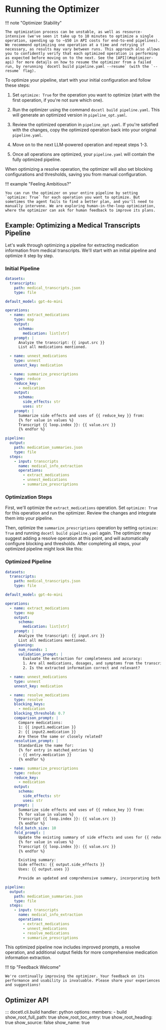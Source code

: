 # Running the Optimizer

!!! note "Optimizer Stability"

    The optimization process can be unstable, as well as resource-intensive (we've seen it take up to 10 minutes to optimize a single operation, spending up to ~$50 in API costs for end-to-end pipelines). We recommend optimizing one operation at a time and retrying if necessary, as results may vary between runs. This approach also allows you to confidently verify that each optimized operation is performing as expected before moving on to the next. See the [API](#optimizer-api) for more details on how to resume the optimizer from a failed run, by rerunning `docetl build pipeline.yaml --resume` (with the `--resume` flag).

To optimize your pipeline, start with your initial configuration and follow these steps:

1. Set `optimize: True` for the operation you want to optimize (start with the first operation, if you're not sure which one).

2. Run the optimizer using the command `docetl build pipeline.yaml`. This will generate an optimized version in `pipeline_opt.yaml`.

3. Review the optimized operation in `pipeline_opt.yaml`. If you're satisfied with the changes, copy the optimized operation back into your original `pipeline.yaml`.

4. Move on to the next LLM-powered operation and repeat steps 1-3.

5. Once all operations are optimized, your `pipeline.yaml` will contain the fully optimized pipeline.

When optimizing a resolve operation, the optimizer will also set blocking configurations and thresholds, saving you from manual configuration.

!!! example "Feeling Ambitious?"

    You can run the optimizer on your entire pipeline by setting `optimize: True` for each operation you want to optimize. But sometimes the agent fails to find a better plan, and you'll need to manually intervene. We are exploring human-in-the-loop optimization, where the optimizer can ask for human feedback to improve its plans.

## Example: Optimizing a Medical Transcripts Pipeline

Let's walk through optimizing a pipeline for extracting medication information from medical transcripts. We'll start with an initial pipeline and optimize it step by step.

### Initial Pipeline

```yaml
datasets:
  transcripts:
    path: medical_transcripts.json
    type: file

default_model: gpt-4o-mini

operations:
  - name: extract_medications
    type: map
    output:
      schema:
        medication: list[str]
    prompt: |
      Analyze the transcript: {{ input.src }}
      List all medications mentioned.

  - name: unnest_medications
    type: unnest
    unnest_key: medication

  - name: summarize_prescriptions
    type: reduce
    reduce_key:
      - medication
    output:
      schema:
        side_effects: str
        uses: str
    prompt: |
      Summarize side effects and uses of {{ reduce_key }} from:
      {% for value in values %}
      Transcript {{ loop.index }}: {{ value.src }}
      {% endfor %}

pipeline:
  output:
    path: medication_summaries.json
    type: file
  steps:
    - input: transcripts
      name: medical_info_extraction
      operations:
        - extract_medications
        - unnest_medications
        - summarize_prescriptions
```

### Optimization Steps

First, we'll optimize the `extract_medications` operation. Set `optimize: True` for this operation and run the optimizer. Review the changes and integrate them into your pipeline.

Then, optimize the `summarize_prescriptions` operation by setting `optimize: True` and running `docetl build pipeline.yaml` again. The optimizer may suggest adding a resolve operation at this point, and will automatically configure blocking and thresholds. After completing all steps, your optimized pipeline might look like this:

### Optimized Pipeline

```yaml
datasets:
  transcripts:
    path: medical_transcripts.json
    type: file

default_model: gpt-4o-mini

operations:
  - name: extract_medications
    type: map
    output:
      schema:
        medication: list[str]
    prompt: |
      Analyze the transcript: {{ input.src }}
      List all medications mentioned.
    gleaning:
      num_rounds: 1
      validation_prompt: |
        Evaluate the extraction for completeness and accuracy:
        1. Are all medications, dosages, and symptoms from the transcript included?
        2. Is the extracted information correct and relevant?

  - name: unnest_medications
    type: unnest
    unnest_key: medication

  - name: resolve_medications
    type: resolve
    blocking_keys:
      - medication
    blocking_threshold: 0.7
    comparison_prompt: |
      Compare medications:
      1: {{ input1.medication }}
      2: {{ input2.medication }}
      Are these the same or closely related?
    resolution_prompt: |
      Standardize the name for:
      {% for entry in matched_entries %}
      - {{ entry.medication }}
      {% endfor %}

  - name: summarize_prescriptions
    type: reduce
    reduce_key:
      - medication
    output:
      schema:
        side_effects: str
        uses: str
    prompt: |
      Summarize side effects and uses of {{ reduce_key }} from:
      {% for value in values %}
      Transcript {{ loop.index }}: {{ value.src }}
      {% endfor %}
    fold_batch_size: 10
    fold_prompt: |
      Update the existing summary of side effects and uses for {{ reduce_key }} based on the following additional transcripts:
      {% for value in values %}
      Transcript {{ loop.index }}: {{ value.src }}
      {% endfor %}

      Existing summary:
      Side effects: {{ output.side_effects }}
      Uses: {{ output.uses }}

      Provide an updated and comprehensive summary, incorporating both the existing information and any new insights from the additional transcripts.

pipeline:
  output:
    path: medication_summaries.json
    type: file
  steps:
    - input: transcripts
      name: medical_info_extraction
      operations:
        - extract_medications
        - unnest_medications
        - resolve_medications
        - summarize_prescriptions
```

This optimized pipeline now includes improved prompts, a resolve operation, and additional output fields for more comprehensive medication information extraction.

!!! tip "Feedback Welcome"

    We're continually improving the optimizer. Your feedback on its performance and usability is invaluable. Please share your experiences and suggestions!

## Optimizer API

::: docetl.cli.build
handler: python
options:
members: - build
show_root_full_path: true
show_root_toc_entry: true
show_root_heading: true
show_source: false
show_name: true
